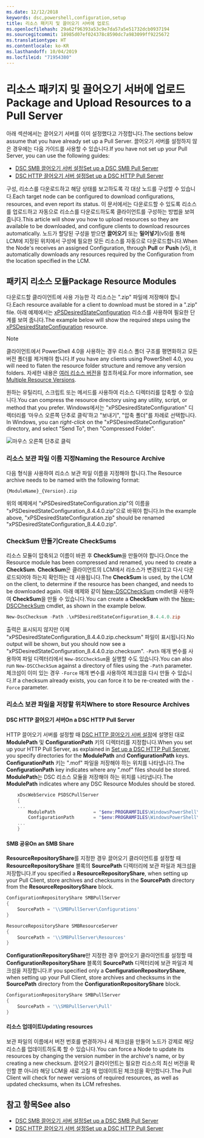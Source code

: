 ```yaml
---
ms.date: 12/12/2018
keywords: dsc,powershell,configuration,setup
title: 리소스 패키지 및 끌어오기 서버에 업로드
ms.openlocfilehash: 29a62f96393a53c9e7da57a5e51732dcb0937194
ms.sourcegitcommit: 18985d07ef024378c8590dc7a983099ff9225672
ms.translationtype: HT
ms.contentlocale: ko-KR
ms.lasthandoff: 10/04/2019
ms.locfileid: "71954380"
---
```

# <a name="package-and-upload-resources-to-a-pull-server"></a><span data-ttu-id="7ced2-103">리소스 패키지 및 끌어오기 서버에 업로드</span><span class="sxs-lookup"><span data-stu-id="7ced2-103">Package and Upload Resources to a Pull Server</span></span>

<span data-ttu-id="7ced2-104">아래 섹션에서는 끌어오기 서버를 이미 설정했다고 가정합니다.</span><span class="sxs-lookup"><span data-stu-id="7ced2-104">The sections below assume that you have already set up a Pull Server.</span></span> <span data-ttu-id="7ced2-105">끌어오기 서버를 설정하지 않은 경우에는 다음 가이드를 사용할 수 있습니다.</span><span class="sxs-lookup"><span data-stu-id="7ced2-105">If you have not set up your Pull Server, you can use the following guides:</span></span>

- [<span data-ttu-id="7ced2-106">DSC SMB 끌어오기 서버 설정</span><span class="sxs-lookup"><span data-stu-id="7ced2-106">Set up a DSC SMB Pull Server</span></span>](pullServerSmb.md)
- [<span data-ttu-id="7ced2-107">DSC HTTP 끌어오기 서버 설정</span><span class="sxs-lookup"><span data-stu-id="7ced2-107">Set up a DSC HTTP Pull Server</span></span>](pullServer.md)

<span data-ttu-id="7ced2-108">구성, 리소스를 다운로드하고 해당 상태를 보고하도록 각 대상 노드를 구성할 수 있습니다.</span><span class="sxs-lookup"><span data-stu-id="7ced2-108">Each target node can be configured to download configurations, resources, and even report its status.</span></span> <span data-ttu-id="7ced2-109">이 문서에서는 다운로드할 수 있도록 리소스를 업로드하고 자동으로 리소스를 다운로드하도록 클라이언트를 구성하는 방법을 보여 줍니다.</span><span class="sxs-lookup"><span data-stu-id="7ced2-109">This article will show you how to upload resources so they are available to be downloaded, and configure clients to download resources automatically.</span></span> <span data-ttu-id="7ced2-110">노드가 할당된 구성을 받으면 **끌어오기** 또는 **밀어넣기**(v5)를 통해 LCM에 지정된 위치에서 구성에 필요한 모든 리소스를 자동으로 다운로드합니다.</span><span class="sxs-lookup"><span data-stu-id="7ced2-110">When the Node's receives an assigned Configuration, through **Pull** or **Push** (v5), it automatically downloads any resources required by the Configuration from the location specified in the LCM.</span></span>

## <a name="package-resource-modules"></a><span data-ttu-id="7ced2-111">패키지 리소스 모듈</span><span class="sxs-lookup"><span data-stu-id="7ced2-111">Package Resource Modules</span></span>

<span data-ttu-id="7ced2-112">다운로드할 클라이언트에 사용 가능한 각 리소스는 ".zip" 파일에 저장해야 합니다.</span><span class="sxs-lookup"><span data-stu-id="7ced2-112">Each resource available for a client to download must be stored in a ".zip" file.</span></span> <span data-ttu-id="7ced2-113">아래 예제에서는 [xPSDesiredStateConfiguration](https://www.powershellgallery.com/packages/xPSDesiredStateConfiguration/8.4.0.0) 리소스를 사용하여 필요한 단계를 보여 줍니다.</span><span class="sxs-lookup"><span data-stu-id="7ced2-113">The example below will show the required steps using the [xPSDesiredStateConfiguration](https://www.powershellgallery.com/packages/xPSDesiredStateConfiguration/8.4.0.0) resource.</span></span>

> [!NOTE]
> <span data-ttu-id="7ced2-114">클라이언트에서 PowerShell 4.0을 사용하는 경우 리소스 폴더 구조를 평면화하고 모든 버전 폴더를 제거해야 합니다.</span><span class="sxs-lookup"><span data-stu-id="7ced2-114">If you have any clients using PowerShell 4.0, you will need to flaten the resource folder structure and remove any version folders.</span></span> <span data-ttu-id="7ced2-115">자세한 내용은 [여러 리소스 버전](../configurations/import-dscresource.md#multiple-resource-versions)을 참조하세요.</span><span class="sxs-lookup"><span data-stu-id="7ced2-115">For more information, see [Multiple Resource Versions](../configurations/import-dscresource.md#multiple-resource-versions).</span></span>

<span data-ttu-id="7ced2-116">원하는 유틸리티, 스크립트 또는 메서드를 사용하여 리소스 디렉터리를 압축할 수 있습니다.</span><span class="sxs-lookup"><span data-stu-id="7ced2-116">You can compress the resource directory using any utility, script, or method that you prefer.</span></span> <span data-ttu-id="7ced2-117">Windows에서는 "xPSDesiredStateConfiguration" 디렉터리를 ‘마우스 오른쪽 단추로 클릭’하고 "보내기", "압축 폴더"를 차례로 선택합니다. </span><span class="sxs-lookup"><span data-stu-id="7ced2-117">In Windows, you can *right-click* on the "xPSDesiredStateConfiguration" directory, and select "Send To", then "Compressed Folder".</span></span>

![마우스 오른쪽 단추로 클릭](../media/right-click.gif)

### <a name="naming-the-resource-archive"></a><span data-ttu-id="7ced2-119">리소스 보관 파일 이름 지정</span><span class="sxs-lookup"><span data-stu-id="7ced2-119">Naming the Resource Archive</span></span>

<span data-ttu-id="7ced2-120">다음 형식을 사용하여 리소스 보관 파일 이름을 지정해야 합니다.</span><span class="sxs-lookup"><span data-stu-id="7ced2-120">The Resource archive needs to be named with the following format:</span></span>

```
{ModuleName}_{Version}.zip
```

<span data-ttu-id="7ced2-121">위의 예제에서 "xPSDesiredStateConfiguration.zip"의 이름을 "xPSDesiredStateConfiguration_8.4.4.0.zip"으로 바꿔야 합니다.</span><span class="sxs-lookup"><span data-stu-id="7ced2-121">In the example above, "xPSDesiredStateConfiguration.zip" should be renamed "xPSDesiredStateConfiguration_8.4.4.0.zip".</span></span>

### <a name="create-checksums"></a><span data-ttu-id="7ced2-122">CheckSum 만들기</span><span class="sxs-lookup"><span data-stu-id="7ced2-122">Create CheckSums</span></span>

<span data-ttu-id="7ced2-123">리소스 모듈이 압축되고 이름이 바뀐 후 **CheckSum**을 만들어야 합니다.</span><span class="sxs-lookup"><span data-stu-id="7ced2-123">Once the Resource module has been compressed and renamed, you need to create a **CheckSum**.</span></span>  <span data-ttu-id="7ced2-124">**CheckSum**은 클라이언트의 LCM에서 리소스가 변경되었고 다시 다운로드되어야 하는지 확인하는 데 사용됩니다.</span><span class="sxs-lookup"><span data-stu-id="7ced2-124">The **CheckSum** is used, by the LCM on the client, to determine if the resource has been changed, and needs to be downloaded again.</span></span> <span data-ttu-id="7ced2-125">아래 예제와 같이 [New-DSCCheckSum](/powershell/module/PSDesiredStateConfiguration/New-DSCCheckSum) cmdlet을 사용하여 **CheckSum**을 만들 수 있습니다.</span><span class="sxs-lookup"><span data-stu-id="7ced2-125">You can create a **CheckSum** with the [New-DSCCheckSum](/powershell/module/PSDesiredStateConfiguration/New-DSCCheckSum) cmdlet, as shown in the example below.</span></span>

```powershell
New-DscChecksum -Path .\xPSDesiredStateConfiguration_8.4.4.0.zip
```

<span data-ttu-id="7ced2-126">출력은 표시되지 않지만 이제 "xPSDesiredStateConfiguration_8.4.4.0.zip.checksum" 파일이 표시됩니다.</span><span class="sxs-lookup"><span data-stu-id="7ced2-126">No output will be shown, but you should now see a "xPSDesiredStateConfiguration_8.4.4.0.zip.checksum".</span></span> <span data-ttu-id="7ced2-127">`-Path` 매개 변수를 사용하여 파일 디렉터리에서 `New-DSCCheckSum`을 실행할 수도 있습니다.</span><span class="sxs-lookup"><span data-stu-id="7ced2-127">You can also run `New-DSCCheckSum` against a directory of files using the `-Path` parameter.</span></span> <span data-ttu-id="7ced2-128">체크섬이 이미 있는 경우 `-Force` 매개 변수를 사용하여 체크섬을 다시 만들 수 있습니다.</span><span class="sxs-lookup"><span data-stu-id="7ced2-128">If a checksum already exists, you can force it to be re-created with the `-Force` parameter.</span></span>

### <a name="where-to-store-resource-archives"></a><span data-ttu-id="7ced2-129">리소스 보관 파일을 저장할 위치</span><span class="sxs-lookup"><span data-stu-id="7ced2-129">Where to store Resource Archives</span></span>

#### <a name="on-a-dsc-http-pull-server"></a><span data-ttu-id="7ced2-130">DSC HTTP 끌어오기 서버</span><span class="sxs-lookup"><span data-stu-id="7ced2-130">On a DSC HTTP Pull Server</span></span>

<span data-ttu-id="7ced2-131">HTTP 끌어오기 서버를 설정할 때 [DSC HTTP 끌어오기 서버 설정](pullServer.md)에 설명된 대로 **ModulePath** 및 **ConfigurationPath** 키의 디렉터리를 지정합니다.</span><span class="sxs-lookup"><span data-stu-id="7ced2-131">When you set up your HTTP Pull Server, as explained in [Set up a DSC HTTP Pull Server](pullServer.md), you specify directories for the **ModulePath** and **ConfigurationPath** keys.</span></span> <span data-ttu-id="7ced2-132">**ConfigurationPath** 키는 ".mof" 파일을 저장해야 하는 위치를 나타냅니다.</span><span class="sxs-lookup"><span data-stu-id="7ced2-132">The **ConfigurationPath** key indicates where any ".mof" files should be stored.</span></span> <span data-ttu-id="7ced2-133">**ModulePath**는 DSC 리소스 모듈을 저장해야 하는 위치를 나타냅니다.</span><span class="sxs-lookup"><span data-stu-id="7ced2-133">The **ModulePath** indicates where any DSC Resource Modules should be stored.</span></span>

```powershell
    xDscWebService PSDSCPullServer
    {
    ...
        ModulePath              = "$env:PROGRAMFILES\WindowsPowerShell\DscService\Modules"
        ConfigurationPath       = "$env:PROGRAMFILES\WindowsPowerShell\DscService\Configuration"
    ...
    }

```

#### <a name="on-an-smb-share"></a><span data-ttu-id="7ced2-134">SMB 공유</span><span class="sxs-lookup"><span data-stu-id="7ced2-134">On an SMB Share</span></span>

<span data-ttu-id="7ced2-135">**ResourceRepositoryShare**를 지정한 경우 끌어오기 클라이언트를 설정할 때 **ResourceRepositoryShare** 블록의 **SourcePath** 디렉터리에 보관 파일과 체크섬을 저장합니다.</span><span class="sxs-lookup"><span data-stu-id="7ced2-135">If you specified a **ResourceRepositoryShare**, when setting up your Pull Client, store archives and checksums in the **SourcePath** directory from the **ResourceRepositoryShare** block.</span></span>

```powershell
ConfigurationRepositoryShare SMBPullServer
{
    SourcePath = '\\SMBPullServer\Configurations'
}

ResourceRepositoryShare SMBResourceServer
{
    SourcePath = '\\SMBPullServer\Resources'
}
```

<span data-ttu-id="7ced2-136">**ConfigurationRepositoryShare**만 지정한 경우 끌어오기 클라이언트를 설정할 때 **ConfigurationRepositoryShare** 블록의 **SourcePath** 디렉터리에 보관 파일과 체크섬을 저장합니다.</span><span class="sxs-lookup"><span data-stu-id="7ced2-136">If you specified only a **ConfigurationRepositoryShare**, when setting up your Pull Client, store archives and checksums in the **SourcePath** directory from the **ConfigurationRepositoryShare** block.</span></span>

```powershell
ConfigurationRepositoryShare SMBPullServer
{
    SourcePath = '\\SMBPullServer\Pull'
}
```

#### <a name="updating-resources"></a><span data-ttu-id="7ced2-137">리소스 업데이트</span><span class="sxs-lookup"><span data-stu-id="7ced2-137">Updating resources</span></span>

<span data-ttu-id="7ced2-138">보관 파일의 이름에서 버전 번호를 변경하거나 새 체크섬을 만들어 노드가 강제로 해당 리소스를 업데이트하도록 할 수 있습니다.</span><span class="sxs-lookup"><span data-stu-id="7ced2-138">You can force a Node to update its resources by changing the version number in the archive's name, or by creating a new checksum.</span></span> <span data-ttu-id="7ced2-139">끌어오기 클라이언트는 필요한 리소스의 최신 버전을 확인할 뿐 아니라 해당 LCM을 새로 고칠 때 업데이트된 체크섬을 확인합니다.</span><span class="sxs-lookup"><span data-stu-id="7ced2-139">The Pull Client will check for newer versions of required resources, as well as updated checksums, when its LCM refreshes.</span></span>

## <a name="see-also"></a><span data-ttu-id="7ced2-140">참고 항목</span><span class="sxs-lookup"><span data-stu-id="7ced2-140">See also</span></span>

- [<span data-ttu-id="7ced2-141">DSC SMB 끌어오기 서버 설정</span><span class="sxs-lookup"><span data-stu-id="7ced2-141">Set up a DSC SMB Pull Server</span></span>](pullServerSmb.md)
- [<span data-ttu-id="7ced2-142">DSC HTTP 끌어오기 서버 설정</span><span class="sxs-lookup"><span data-stu-id="7ced2-142">Set up a DSC HTTP Pull Server</span></span>](pullServer.md)
